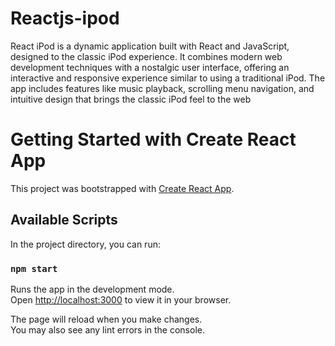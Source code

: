 # Reactjs-ipod
React iPod is a dynamic application built with React and JavaScript, designed to the classic iPod experience. It combines modern web development techniques with a nostalgic user interface, offering an interactive and responsive experience similar to using a traditional iPod. The app includes features like music playback, scrolling menu navigation, and intuitive design that brings the classic iPod feel to the web

# Getting Started with Create React App

This project was bootstrapped with [Create React App](https://github.com/facebook/create-react-app).

## Available Scripts

In the project directory, you can run:

### `npm start`

Runs the app in the development mode.\
Open [http://localhost:3000](http://localhost:3000) to view it in your browser.

The page will reload when you make changes.\
You may also see any lint errors in the console.



